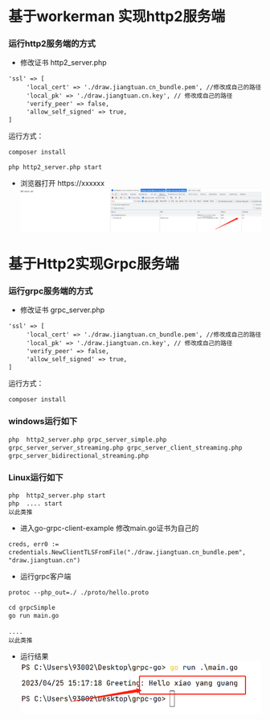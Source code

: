 # 基于workerman 实现http2服务端

### 运行http2服务端的方式
* 修改证书  http2_server.php

```
'ssl' => [
     'local_cert' => './draw.jiangtuan.cn_bundle.pem', //修改成自己的路径
     'local_pk' => './draw.jiangtuan.cn.key', // 修改成自己的路径
     'verify_peer' => false,
     'allow_self_signed' => true,
]
```

运行方式： 

```
composer install
```


```
php http2_server.php start
```

* 浏览器打开
https://xxxxxx
![img.png](./pic/img.png)



# 基于Http2实现Grpc服务端
### 运行grpc服务端的方式

* 修改证书  grpc_server.php

```
'ssl' => [
     'local_cert' => './draw.jiangtuan.cn_bundle.pem', //修改成自己的路径
     'local_pk' => './draw.jiangtuan.cn.key', // 修改成自己的路径
     'verify_peer' => false,
     'allow_self_signed' => true,
]
```

运行方式：

```
composer install
```

### windows运行如下
```
php  http2_server.php grpc_server_simple.php grpc_server_server_streaming.php grpc_server_client_streaming.php grpc_server_bidirectional_streaming.php

```

### Linux运行如下

```
php  http2_server.php start  
php  .... start  
以此类推
```

* 进入go-grpc-client-example 修改main.go证书为自己的

```
creds, err0 := credentials.NewClientTLSFromFile("./draw.jiangtuan.cn_bundle.pem", "draw.jiangtuan.cn")

```

* 运行grpc客户端

```
protoc --php_out=./ ./proto/hello.proto
```


```
cd grpcSimple
go run main.go

....
以此类推
```
* 运行结果
![img_2.png](./pic/img_2.png)
